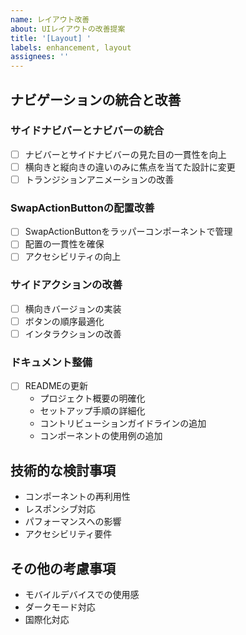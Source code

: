 ```yaml
---
name: レイアウト改善
about: UIレイアウトの改善提案
title: '[Layout] '
labels: enhancement, layout
assignees: ''
---
```


## ナビゲーションの統合と改善

### サイドナビバーとナビバーの統合
- [ ] ナビバーとサイドナビバーの見た目の一貫性を向上
- [ ] 横向きと縦向きの違いのみに焦点を当てた設計に変更
- [ ] トランジションアニメーションの改善

### SwapActionButtonの配置改善
- [ ] SwapActionButtonをラッパーコンポーネントで管理
- [ ] 配置の一貫性を確保
- [ ] アクセシビリティの向上

### サイドアクションの改善
- [ ] 横向きバージョンの実装
- [ ] ボタンの順序最適化
- [ ] インタラクションの改善

### ドキュメント整備
- [ ] READMEの更新
  - プロジェクト概要の明確化
  - セットアップ手順の詳細化
  - コントリビューションガイドラインの追加
  - コンポーネントの使用例の追加

## 技術的な検討事項
- コンポーネントの再利用性
- レスポンシブ対応
- パフォーマンスへの影響
- アクセシビリティ要件

## その他の考慮事項
- モバイルデバイスでの使用感
- ダークモード対応
- 国際化対応 